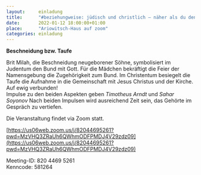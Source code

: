 ```yaml
---
layout:     einladung
title:      "#beziehungweise: jüdisch und christlich – näher als du denkst"
date:       2022-01-12 18:00:00+01:00
place:      "Ariowitsch-Haus auf zoom"
categories: einladung
---
```


**Beschneidung  bzw. Taufe**

Brit Milah, die Beschneidung neugeborener Söhne, symbolisiert im Judentum den Bund mit Gott. Für die Mädchen bekräftigt die Feier der Namensgebung die Zugehörigkeit zum Bund. Im Christentum besiegelt die Taufe die Aufnahme in die Gemeinschaft mit Jesus Christus und der Kirche. Auf ewig verbunden!
<br>
Impulse zu den beiden Aspekten geben
*Timotheus Arndt* und *Sahar Soyonov*
Nach beiden Impulsen wird ausreichend Zeit sein, das Gehörte im Gespräch zu vertiefen.

Die Veranstaltung findet via Zoom statt.

[https://us06web.zoom.us/j/82044695261?pwd=MzVHQ3ZRaUh6QWhmODFPMDJ4V29zdz09](https://us06web.zoom.us/j/82044695261?pwd=MzVHQ3ZRaUh6QWhmODFPMDJ4V29zdz09)

Meeting-ID: 820 4469 5261
<br>
Kenncode: 581264

